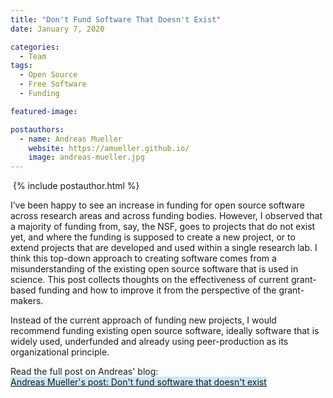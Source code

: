 ```yaml
---
title: "Don't Fund Software That Doesn't Exist"
date: January 7, 2020

categories:
  - Team
tags:
  - Open Source
  - Free Software
  - Funding

featured-image: 

postauthors:
  - name: Andreas Mueller
    website: https://amueller.github.io/
    image: andreas-mueller.jpg
---
```

<div>
  <img src="/blog/assets/images/posts_images/{{ page.featured-image }}" alt="">
  {% include postauthor.html %}
</div>

I’ve been happy to see an increase in funding for open source software across research areas and across funding bodies. However, I observed that a majority of funding from, say, the NSF, goes to projects that do not exist yet, and where the funding is supposed to create a new project, or to extend projects that are developed and used within a single research lab. I think this top-down approach to creating software comes from a misunderstanding of the existing open source software that is used in science. This post collects thoughts on the effectiveness of current grant-based funding and how to improve it from the perspective of the grant-makers. 

Instead of the current approach of funding new projects, I would recommend funding existing open source software, ideally software that is widely used, underfunded and already using peer-production as its organizational principle.

Read the full post on Andreas' blog:  
<span style="background-color: #CAE9F5;">  [Andreas Mueller's post: Don't fund software that doesn't exist](https://peekaboo-vision.blogspot.com/2020/01/dont-fund-software-that-doesnt-exist.html) </span>

